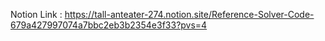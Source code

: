 Notion Link : https://tall-anteater-274.notion.site/Reference-Solver-Code-679a427997074a7bbc2eb3b2354e3f33?pvs=4
